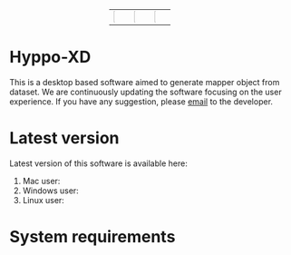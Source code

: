 <p align="center">
  <table style="border:0px; width:30%"><tr>
  <td><a href="https://github.com/xperthut/Hyppo-XD/releases"><img src="https://github.com/xperthut/Hyppo-XD/blob/master/logo/logoM.png" width="10%" style="margin:0" /></a></td>
  <td><a href="https://github.com/xperthut/Hyppo-XD/releases"><img src="https://github.com/xperthut/Hyppo-XD/blob/master/logo/logoW.png" width="10%" style="margin:0" /></a></td>
    <td><a href="https://github.com/xperthut/Hyppo-XD/releases"><img src="https://github.com/xperthut/Hyppo-XD/blob/master/logo/logoL.png" width="10%" style="margin:0" /></a></td>
    </tr></table>
 </p>

# Hyppo-XD 
This is a desktop based software aimed to generate mapper object from dataset. We are continuously updating the software focusing on the user experience. If you have any suggestion, please [email](mailto:mhmethun@gmail.com) to the developer.

# Latest version
Latest version of this software is available here:
1. Mac user: 
2. Windows user:
3. Linux user:

# System requirements
